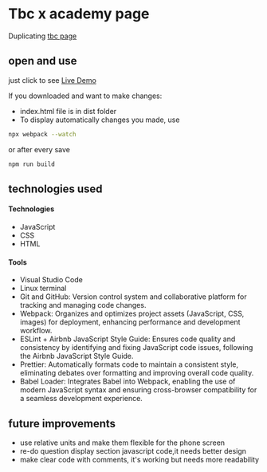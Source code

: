 # Tbc x academy page

Duplicating [tbc page](https://www.tbcacademy.ge/usaid)

## open and use

just click to see [Live Demo](https://giorgidzebisashvili4.github.io/identical-page-tbc/)

If you downloaded and want to make changes:

- index.html file is in dist folder
- To display automatically changes you made, use

```bash
npx webpack --watch
```

or after every save

```bash
npm run build
```

## technologies used

#### Technologies

- JavaScript
- CSS
- HTML

#### Tools

- Visual Studio Code
- Linux terminal
- Git and GitHub: Version control system and collaborative platform for tracking and managing code changes.
- Webpack: Organizes and optimizes project assets (JavaScript, CSS, images) for deployment, enhancing performance and development workflow.
- ESLint + Airbnb JavaScript Style Guide: Ensures code quality and consistency by identifying and fixing JavaScript code issues, following the Airbnb JavaScript Style Guide.
- Prettier: Automatically formats code to maintain a consistent style, eliminating debates over formatting and improving overall code quality.
- Babel Loader: Integrates Babel into Webpack, enabling the use of modern JavaScript syntax and ensuring cross-browser compatibility for a seamless development experience.

## future improvements

- use relative units and make them flexible for the phone screen
- re-do question display section javascript code,it needs better design
- make clear code with comments, it's working but needs more readability
